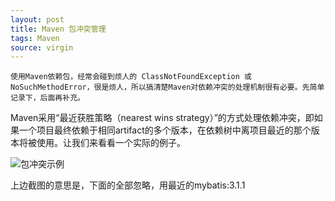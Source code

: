 ```yaml
---
layout: post
title: Maven 包冲突管理
tags: Maven
source: virgin
---
```


    使用Maven依赖包，经常会碰到烦人的 ClassNotFoundException 或 NoSuchMethodError，很是烦人，所以搞清楚Maven对依赖冲突的处理机制很有必要。先简单记录下，后面再补充。

Maven采用“最近获胜策略（nearest wins strategy）”的方式处理依赖冲突，即如果一个项目最终依赖于相同artifact的多个版本，在依赖树中离项目最近的那个版本将被使用。让我们来看看一个实际的例子。

![包冲突示例]({{site.url}}/assets/img-blog/Maven/jar-conflict.png)

上边截图的意思是，下面的全部忽略，用最近的mybatis:3.1.1
